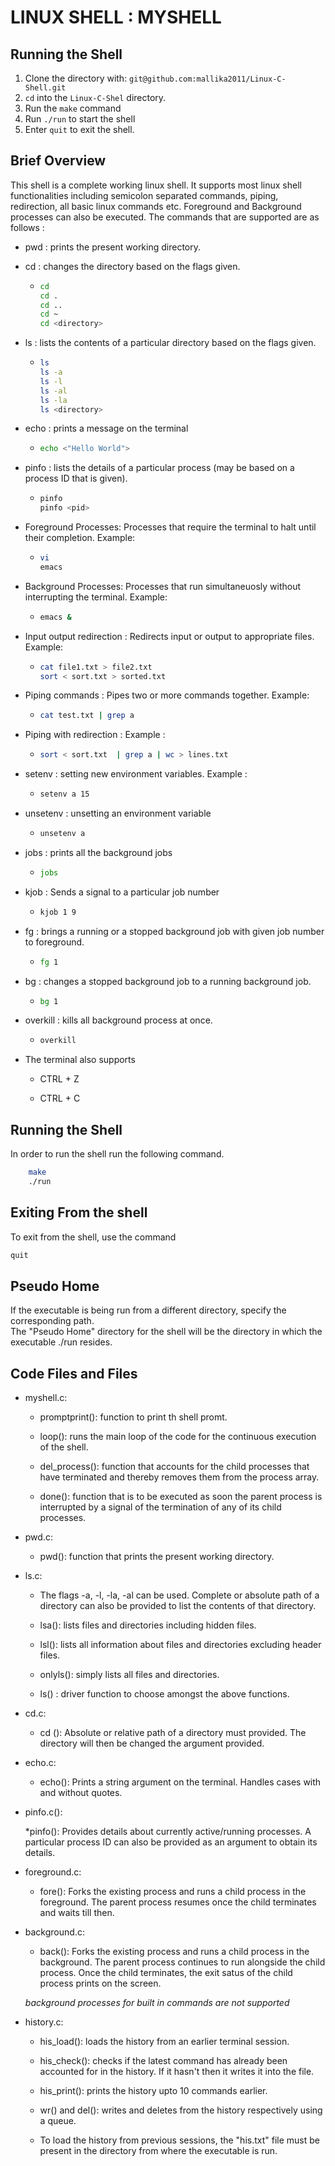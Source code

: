 # LINUX SHELL : MYSHELL

## Running the Shell

1. Clone the directory with: `git@github.com:mallika2011/Linux-C-Shell.git`
2. `cd` into the `Linux-C-Shel` directory.
3. Run the `make` command
4. Run `./run` to start the shell
5. Enter `quit` to exit the shell.
## Brief Overview

This shell is a complete working linux shell. It supports most linux shell functionalities including semicolon separated commands, piping, redirection, all basic linux commands etc. Foreground and Background processes can also be executed.
The commands that are supported are as follows :

* pwd : prints the present working directory.
* cd  : changes the directory based on the flags given.

  * ``` bash
    cd
    cd .
    cd ..
    cd ~
    cd <directory>
    ```

* ls : lists the contents of a particular directory based on the flags given.

  * ```bash
    ls
    ls -a
    ls -l
    ls -al
    ls -la
    ls <directory>

* echo : prints a message on the terminal

  * ```bash
    echo <"Hello World">
    ```

* pinfo : lists the details of a particular process (may be based on a process ID that is given).
  
  * ```bash
    pinfo
    pinfo <pid>
    ```

* Foreground Processes: Processes that require the terminal to halt until their completion. Example:
  
  * ```bash
    vi
    emacs
    ```

* Background Processes: Processes that run simultaneuosly without interrupting the terminal. Example:

  * ```bash
    emacs &
    ```

* Input output redirection : Redirects input or output to appropriate files. Example:

  * ```bash
    cat file1.txt > file2.txt
    sort < sort.txt > sorted.txt
    ```

* Piping commands : Pipes two or more commands together. Example:

  * ```bash
    cat test.txt | grep a
    ```

* Piping with redirection : Example :

  * ```bash
    sort < sort.txt  | grep a | wc > lines.txt
    ```

* setenv : setting new environment variables. Example :

  * ```bash
    setenv a 15
    ```

* unsetenv : unsetting an environment variable

  * ```bash
    unsetenv a
    ```

* jobs : prints all the  background jobs

  * ```bash
    jobs
    ```

* kjob : Sends a signal to  a particular job number

  * ```bash
    kjob 1 9
    ```

* fg : brings a running or a stopped background job with given job number to foreground.

  * ```bash
    fg 1
    ```

* bg : changes a stopped background job to a running background job.

  * ```bash
    bg 1
    ```

* overkill : kills all background process at once.

  * ```bash
    overkill
    ```

* The terminal also supports

  * CTRL + Z

  * CTRL + C

## Running the Shell

In order to run the shell run the following command.

```bash
    make
    ./run
```

## Exiting From the shell

To exit from the shell, use the command

```bash
quit
```

## Pseudo Home

If the executable is being run from a different directory, specify the corresponding path. <br>
The "Pseudo Home" directory for the shell will be the directory in which the executable ./run resides.

## Code Files and Files

* myshell.c:

  * promptprint(): function to print th shell promt.

  * loop(): runs the main loop of the code for the continuous execution of the shell.

  * del_process(): function that accounts for the child processes that have terminated and thereby removes them from the process array.

  * done(): function that is to be executed as soon the parent process is interrupted by a signal of the termination of any of its child processes.

* pwd.c:

  * pwd(): function that prints the present working directory.

* ls.c:
  * The flags -a, -l, -la, -al can be used. Complete or absolute path of a directory can also be provided to list the contents of that directory.
  
  * lsa(): lists files and directories including hidden files.

  * lsl(): lists all information about files and directories excluding header files.

  * onlyls(): simply lists all files and directories.

  * ls() : driver function to choose amongst the above functions.

* cd.c:
  
  * cd (): Absolute or relative path of a directory must provided. The directory will then be changed the argument provided.

* echo.c:

  * echo(): Prints a string argument on the terminal. Handles cases with and without quotes.

* pinfo.c():

  *pinfo(): Provides details about currently active/running processes. A particular process ID can also be provided as an argument to obtain its details.

* foreground.c:

  * fore(): Forks the existing process and runs a child process in the foreground. The parent process resumes once the child terminates and waits till then.

* background.c:

  * back(): Forks the existing process and runs a child process in the background. The parent process continues to run alongside the child process. Once the child terminates, the exit satus of the child process prints on the screen.

  _background processes for built in commands are not supported_

* history.c:

  * his_load(): loads the history from an earlier terminal session.

  * his_check(): checks if the latest command has already been accounted for in the history. If it hasn't then it writes it into the file.

  * his_print(): prints the history upto 10 commands earlier.

  * wr() and del(): writes and deletes from the history respectively using a queue.

  * To load the history from previous sessions, the "his.txt" file must be present in the directory from where the executable is run.
